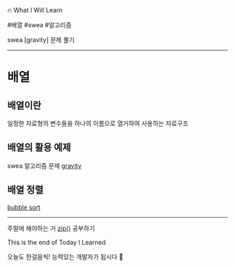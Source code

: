 🔥 What I Will Learn


#배열 #swea #알고리즘 

swea [gravity] 문제 풀기


 
---

# 배열

## 배열이란
일정한 자료형의 변수들을 하나의 이름으로 열거하여 사용하는 자료구조

## 배열의 활용 예제

swea 알고리즘 문제
[gravity](https://swexpertacademy.com/main/learn/course/subjectDetail.do?subjectId=AV10CSr6ABUCFAY2)

## 배열 정렬
[bubble sort](https://www.programiz.com/dsa/bubble-sort)



---
주말에 해야하는 거
[zip()](https://www.daleseo.com/python-zip/)
공부하기

  
  

This is the end of Today I Learned

오늘도 한걸음씩! 능력있는 개발자가 됩시다 🙋